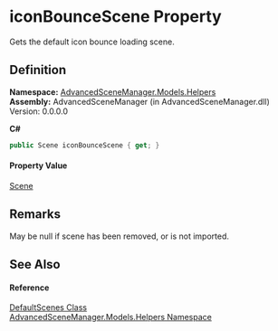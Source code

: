 # iconBounceScene Property


Gets the default icon bounce loading scene.



## Definition
**Namespace:** <a href="N_AdvancedSceneManager_Models_Helpers.md">AdvancedSceneManager.Models.Helpers</a>  
**Assembly:** AdvancedSceneManager (in AdvancedSceneManager.dll) Version: 0.0.0.0

**C#**
``` C#
public Scene iconBounceScene { get; }
```



#### Property Value
<a href="T_AdvancedSceneManager_Models_Scene.md">Scene</a>

## Remarks
May be null if scene has been removed, or is not imported.

## See Also


#### Reference
<a href="T_AdvancedSceneManager_Models_Helpers_DefaultScenes.md">DefaultScenes Class</a>  
<a href="N_AdvancedSceneManager_Models_Helpers.md">AdvancedSceneManager.Models.Helpers Namespace</a>  
